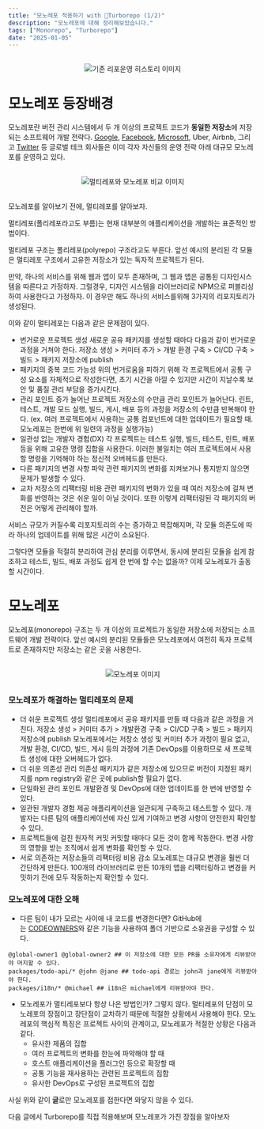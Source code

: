```yaml
---
title: "모노레포 적용하기 with 🚀Turborepo (1/2)"
description: "모노레포에 대해 정리해보았습니다."
tags: ["Monorepo", "Turborepo"]
date: "2025-01-05"
---
```


<div style="display:flex; justify-content:center; margin:30px">
<img src="https://velog.velcdn.com/images/flip_404/post/eb01f6c4-3bfd-4382-8874-7be4748a8e8d/image.png" alt="기존 리포운영 히스토리 이미지">
</div>

# 모노레포 등장배경

모노레포란 버전 관리 시스템에서 두 개 이상의 프로젝트 코드가 **동일한 저장소**에 저장되는 소프트웨어 개발 전략다. [Google](https://qeunit.com/blog/how-google-does-monorepo/), [Facebook](https://buck.build/), [Microsoft](https://rushjs.io/), Uber, Airbnb, 그리고 [Twitter](https://www.pantsbuild.org/docs/welcome-to-pants) 등 글로벌 테크 회사들은 이미 각자 자신들의 운영 전략 아래 대규모 모노레포를 운영하고 있다.

<div style="display:flex; justify-content:center; margin:30px">
<img src="https://velog.velcdn.com/images/flip_404/post/68ca6e36-4cc5-48f8-9d47-69cec5a5365d/image.png" alt="멀티레포와 모노레포 비교 이미지">
</div>

모노레포를 알아보기 전에, 멀티레포를 알아보자.

멀티레포(폴리레포라고도 부름)는 현재 대부분의 애플리케이션을 개발하는 표준적인 방법이다.

멀티레포 구조는 폴리레포(polyrepo) 구조라고도 부른다. 앞선 예시의 분리된 각 모듈은 멀티레포 구조에서 고유한 저장소가 있는 독자적 프로젝트가 된다.

만약, 하나의 서비스를 위해 웹과 앱이 모두 존재하며, 그 웹과 앱은 공통된 디자인시스템을 따른다고 가정하자. 그럴경우, 디자인 시스템을 라이브러리로 NPM으로 퍼블리싱하여 사용한다고 가정하자. 이 경우만 해도 하나의 서비스를위해 3가지의 리포지토리가 생성된다.

이와 같이 멀티레포는 다음과 같은 문제점이 있다.

- 번거로운 프로젝트 생성
  새로운 공유 패키지를 생성할 때마다 다음과 같이 번거로운 과정을 거쳐야 한다.
  저장소 생성 > 커미터 추가 > 개발 환경 구축 > CI/CD 구축 > 빌드 > 패키지 저장소에 publish
- 패키지의 중복 코드 가능성
  위의 번거로움을 피하기 위해 각 프로젝트에서 공통 구성 요소를 자체적으로 작성한다면, 초기 시간을 아낄 수 있지만 시간이 지날수록 보안 및 품질 관리 부담을 증가시킨다.
- 관리 포인트 증가
  늘어난 프로젝트 저장소의 수만큼 관리 포인트가 늘어난다. 린트, 테스트, 개발 모드 실행, 빌드, 게시, 배포 등의 과정을 저장소의 수만큼 반복해야 한다. (ex. 여러 프로젝트에서 사용하는 공통 컴포넌트에 대한 업데이트가 필요할 때. 모노레포는 한번에 위 일련의 과정을 실행가능)
- 일관성 없는 개발자 경험(DX)
  각 프로젝트는 테스트 실행, 빌드, 테스트, 린트, 배포 등을 위해 고유한 명령 집합을 사용한다. 이러한 불일치는 여러 프로젝트에서 사용할 명령을 기억해야 하는 정신적 오버헤드를 만든다.
- 다른 패키지의 변경 사항 파악
  관련 패키지의 변화를 지켜보거나 통지받지 않으면 문제가 발생할 수 있다.
- 교차 저장소의 리팩터링 비용
  관련 패키지의 변화가 있을 때 여러 저장소에 걸쳐 변화를 반영하는 것은 쉬운 일이 아닐 것이다. 또한 이렇게 리팩터링된 각 패키지의 버전은 어떻게 관리해야 할까.

서비스 규모가 커질수록 리포지토리의 수는 증가하고 복잡해지며, 각 모듈 의존도에 따라 하나의 업데이트를 위해 많은 시간이 소요된다.

그렇다면 모듈을 적절히 분리하여 관심 분리를 이루면서, 동시에 분리된 모듈을 쉽게 참조하고 테스트, 빌드, 배포 과정도 쉽게 한 번에 할 수는 없을까? 이제 모노레포가 출동할 시간이다.

# 모노레포

모노레포(monorepo) 구조는 두 개 이상의 프로젝트가 동일한 저장소에 저장되는 소프트웨어 개발 전략이다. 앞선 예시의 분리된 모듈들은 모노레포에서 여전히 독자 프로젝트로 존재하지만 저장소는 같은 곳을 사용한다.

<div style="display:flex; justify-content:center; margin:30px">
<img src="https://velog.velcdn.com/images/flip_404/post/9d84ec97-736a-48f0-b8f3-2cc08d6fc8ba/image.png" alt="모노레포 이미지">
</div>

### 모노레포가 해결하는 멀티레포의 문제

- 더 쉬운 프로젝트 생성
  멀티레포에서 공유 패키지를 만들 때 다음과 같은 과정을 거친다.
  저장소 생성 > 커미터 추가 > 개발환경 구축 > CI/CD 구축 > 빌드 > 패키지 저장소에 publish
  모노레포에서는 저장소 생성 및 커미터 추가 과정이 필요 없고, 개발 환경, CI/CD, 빌드, 게시 등의 과정에 기존 DevOps를 이용하므로 새 프로젝트 생성에 대한 오버헤드가 없다.
- 더 쉬운 의존성 관리
  의존성 패키지가 같은 저장소에 있으므로 버전이 지정된 패키지를 npm registry와 같은 곳에 publish할 필요가 없다.
- 단일화된 관리 포인트
  개발환경 및 DevOps에 대한 업데이트를 한 번에 반영할 수 있다.
- 일관된 개발자 경험 제공
  애플리케이션을 일관되게 구축하고 테스트할 수 있다. 개발자는 다른 팀의 애플리케이션에 자신 있게 기여하고 변경 사항이 안전한지 확인할 수 있다.
- 프로젝트들에 걸친 원자적 커밋
  커밋할 때마다 모든 것이 함께 작동한다. 변경 사항의 영향을 받는 조직에서 쉽게 변화를 확인할 수 있다.
- 서로 의존하는 저장소들의 리팩터링 비용 감소
  모노레포는 대규모 변경을 훨씬 더 간단하게 만든다. 100개의 라이브러리로 만든 10개의 앱을 리팩터링하고 변경을 커밋하기 전에 모두 작동하는지 확인할 수 있다.

### 모노레포에 대한 오해

- 다른 팀이 내가 모르는 사이에 내 코드를 변경한다면?
  GitHub에는 [CODEOWNERS](https://docs.github.com/en/repositories/managing-your-repositorys-settings-and-features/customizing-your-repository/about-code-owners)와 같은 기능을 사용하여 폴더 기반으로 소유권을 구성할 수 있다.

```less
@global-owner1 @global-owner2 ## 이 저장소에 대한 모든 PR을 소유자에게 리뷰받아야 머지할 수 있다.
packages/todo-api/* @john @jane ## todo-api 경로는 john과 jane에게 리뷰받아야 한다.
packages/i18n/* @michael ## i18n은 michael에게 리뷰받아야 한다.
```

- 모노레포가 멀티레포보다 항상 나은 방법인가?
  그렇지 않다. 멀티레포의 단점이 모노레포의 장점이고 장단점이 교차하기 때문에 적절한 상황에서 사용해야 한다.
  모노레포의 핵심적 특징은 프로젝트 사이의 관계이고, 모노레포가 적절한 상황은 다음과 같다.
  - 유사한 제품의 집합
  - 여러 프로젝트의 변화를 한눈에 파악해야 할 때
  - 호스트 애플리케이션을 플러그인 등으로 확장할 때
  - 공통 기능을 재사용하는 관련된 프로젝트의 집합
  - 유사한 DevOps로 구성된 프로젝트의 집합

사실 위와 같이 **글**로만 모노레포를 접한다면 와닿지 않을 수 있다.

다음 글에서 Turborepo를 직접 적용해보며 모노레포가 가진 장점을 알아보자
